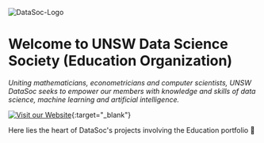 
![DataSoc-Logo](https://www.unswdata.com/_next/image?url=%2Flogo.png&w=256&q=75)

# Welcome to UNSW Data Science Society (Education Organization)

_Uniting mathematicians, econometricians and computer scientists, UNSW DataSoc seeks to empower our members with knowledge and skills of data science, machine learning and artificial intelligence._

[![Visit our Website](https://img.shields.io/badge/Visit%20Our-Website-blue?style=for-the-badge&logo=appveyor)](https://www.unswdata.com/){:target="_blank"}


Here lies the heart of DataSoc's projects involving the Education portfolio :rocket:
